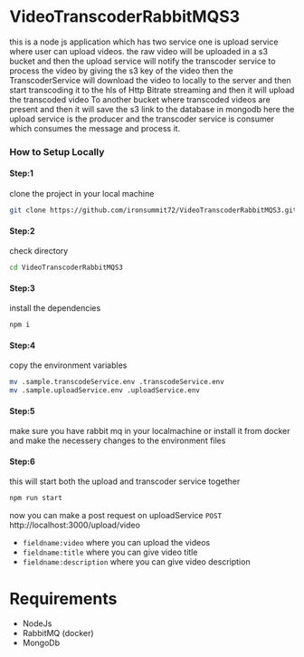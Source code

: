 # VideoTranscoderRabbitMQS3
this is a node js application which has two service one is upload service where user can upload videos. the raw video will be uploaded in a s3 bucket and then the upload service will notify the transcoder service to process the video by giving the s3 key of the video then the TranscoderService will download the video to locally to the server and then start transcoding it to the hls of Http Bitrate streaming and then it will upload the transcoded video To another bucket where transcoded videos are present and then it will save the s3 link to the database in mongodb
here the upload service is the producer and the transcoder service is consumer which consumes the message and process it. 

### How to Setup Locally 


#### Step:1
clone the project in your local machine
```bash
git clone https://github.com/ironsummit72/VideoTranscoderRabbitMQS3.git
```
#### Step:2
check directory
```bash
cd VideoTranscoderRabbitMQS3
```
#### Step:3
install the dependencies
```bash
npm i 
```
#### Step:4
copy the environment variables
```bash
mv .sample.transcodeService.env .transcodeService.env
mv .sample.uploadService.env .uploadService.env
```
#### Step:5
make sure you have rabbit mq in your localmachine or install it from docker and make the necessery changes to the environment files

#### Step:6
this will start both the upload and transcoder service together
```bash
npm run start
```
now you can make a post request on uploadService 
`POST` http://localhost:3000/upload/video  
- `fieldname:video` where you can upload the videos 
- `fieldname:title` where you can give video title 
- `fieldname:description` where you can give video description

# Requirements
- NodeJs
- RabbitMQ (docker)
- MongoDb
  



